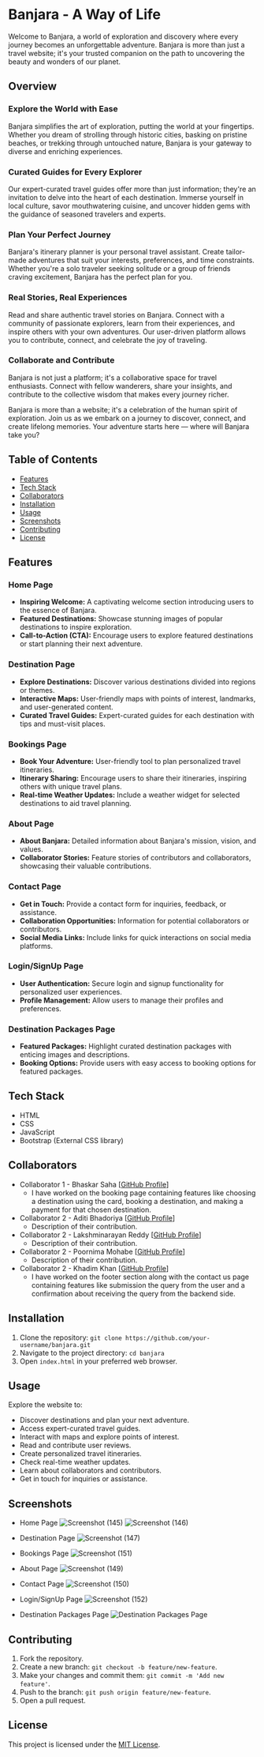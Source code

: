 # Banjara - A Way of Life
Welcome to Banjara, a world of exploration and discovery where every journey becomes an unforgettable adventure. Banjara is more than just a travel website; it's your trusted companion on the path to uncovering the beauty and wonders of our planet.
## Overview
### Explore the World with Ease
Banjara simplifies the art of exploration, putting the world at your fingertips. Whether you dream of strolling through historic cities, basking on pristine beaches, or trekking through untouched nature, Banjara is your gateway to diverse and enriching experiences.

### Curated Guides for Every Explorer
Our expert-curated travel guides offer more than just information; they're an invitation to delve into the heart of each destination. Immerse yourself in local culture, savor mouthwatering cuisine, and uncover hidden gems with the guidance of seasoned travelers and experts.

### Plan Your Perfect Journey
Banjara's itinerary planner is your personal travel assistant. Create tailor-made adventures that suit your interests, preferences, and time constraints. Whether you're a solo traveler seeking solitude or a group of friends craving excitement, Banjara has the perfect plan for you.

### Real Stories, Real Experiences
Read and share authentic travel stories on Banjara. Connect with a community of passionate explorers, learn from their experiences, and inspire others with your own adventures. Our user-driven platform allows you to contribute, connect, and celebrate the joy of traveling.

### Collaborate and Contribute
Banjara is not just a platform; it's a collaborative space for travel enthusiasts. Connect with fellow wanderers, share your insights, and contribute to the collective wisdom that makes every journey richer.

Banjara is more than a website; it's a celebration of the human spirit of exploration. Join us as we embark on a journey to discover, connect, and create lifelong memories. Your adventure starts here — where will Banjara take you?
## Table of Contents
- [Features](#features)
- [Tech Stack](#tech-stack)
- [Collaborators](#collaborators)
- [Installation](#installation)
- [Usage](#usage)
- [Screenshots](#screenshots)
- [Contributing](#contributing)
- [License](#license)

## Features

### Home Page
- **Inspiring Welcome:** A captivating welcome section introducing users to the essence of Banjara.
- **Featured Destinations:** Showcase stunning images of popular destinations to inspire exploration.
- **Call-to-Action (CTA):** Encourage users to explore featured destinations or start planning their next adventure.

### Destination Page
- **Explore Destinations:** Discover various destinations divided into regions or themes.
- **Interactive Maps:** User-friendly maps with points of interest, landmarks, and user-generated content.
- **Curated Travel Guides:** Expert-curated guides for each destination with tips and must-visit places.

### Bookings Page
- **Book Your Adventure:** User-friendly tool to plan personalized travel itineraries.
- **Itinerary Sharing:** Encourage users to share their itineraries, inspiring others with unique travel plans.
- **Real-time Weather Updates:** Include a weather widget for selected destinations to aid travel planning.

### About Page
- **About Banjara:** Detailed information about Banjara's mission, vision, and values.
- **Collaborator Stories:** Feature stories of contributors and collaborators, showcasing their valuable contributions.

### Contact Page
- **Get in Touch:** Provide a contact form for inquiries, feedback, or assistance.
- **Collaboration Opportunities:** Information for potential collaborators or contributors.
- **Social Media Links:** Include links for quick interactions on social media platforms.

### Login/SignUp Page
- **User Authentication:** Secure login and signup functionality for personalized user experiences.
- **Profile Management:** Allow users to manage their profiles and preferences.

### Destination Packages Page
- **Featured Packages:** Highlight curated destination packages with enticing images and descriptions.
- **Booking Options:** Provide users with easy access to booking options for featured packages.

## Tech Stack

- HTML
- CSS
- JavaScript
- Bootstrap (External CSS library)

## Collaborators

- Collaborator 1 - Bhaskar Saha [[GitHub Profile](https://github.com/bsaha12)]
  - I have worked on the booking page containing features like choosing a destination using the card, booking a destination, and making a payment for that chosen destination.
- Collaborator 2 - Aditi Bhadoriya  [[GitHub Profile](https://github.com/aditi-keerti)]
  - Description of their contribution.
- Collaborator 2 - Lakshminarayan Reddy  [[GitHub Profile](https://github.com/imlnr)]
  - Description of their contribution.
- Collaborator 2 - Poornima Mohabe  [[GitHub Profile](https://github.com/PoornimaMohabe)]
  - Description of their contribution.
- Collaborator 2 - Khadim Khan  [[GitHub Profile](https://github.com/khadimkhan5674)]
  - I have worked on the footer section along with the contact us page containing features like submission the query from the user and a confirmation about receiving the query from the backend side.
## Installation

1. Clone the repository: `git clone https://github.com/your-username/banjara.git`
2. Navigate to the project directory: `cd banjara`
3. Open `index.html` in your preferred web browser.

## Usage

Explore the website to:
- Discover destinations and plan your next adventure.
- Access expert-curated travel guides.
- Interact with maps and explore points of interest.
- Read and contribute user reviews.
- Create personalized travel itineraries.
- Check real-time weather updates.
- Learn about collaborators and contributors.
- Get in touch for inquiries or assistance.

## Screenshots

- Home Page
  ![Screenshot (145)](https://github.com/bsaha12/pixel-pioneer-7654/assets/135942341/8594f939-6dc1-43ac-8da7-6965ba054004)
  ![Screenshot (146)](https://github.com/bsaha12/pixel-pioneer-7654/assets/135942341/4a78d14c-1e1b-4e3d-b189-c8a1874ab928)



- Destination Page
 ![Screenshot (147)](https://github.com/bsaha12/pixel-pioneer-7654/assets/135942341/f04198e8-8a62-48ca-87ce-913f169b9cea)

- Bookings Page
![Screenshot (151)](https://github.com/bsaha12/pixel-pioneer-7654/assets/135942341/fd426b86-ea0e-4b1d-892b-cb134e22c314)

- About Page
  ![Screenshot (149)](https://github.com/bsaha12/pixel-pioneer-7654/assets/135942341/7a374aee-b721-4e92-8d4c-7a96f67134ef)


- Contact Page
 ![Screenshot (150)](https://github.com/bsaha12/pixel-pioneer-7654/assets/135942341/108c8702-d19b-4a7e-8cd6-452ab4d15e8e)


- Login/SignUp Page
 ![Screenshot (152)](https://github.com/bsaha12/pixel-pioneer-7654/assets/135942341/bbf35779-8067-4512-9999-657bd20e80a3)


- Destination Packages Page
  ![Destination Packages Page](screenshots/explore.png)

## Contributing

1. Fork the repository.
2. Create a new branch: `git checkout -b feature/new-feature`.
3. Make your changes and commit them: `git commit -m 'Add new feature'`.
4. Push to the branch: `git push origin feature/new-feature`.
5. Open a pull request.

## License

This project is licensed under the [MIT License](LICENSE).

